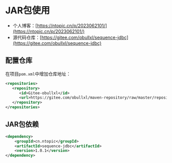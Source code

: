 # JAR包使用
+ 个人博客：[https://ntopic.cn/p/2023062101/](https://ntopic.cn/p/2023062101/)
+ 源代码仓库：[https://gitee.com/obullxl/sequence-jdbc](https://gitee.com/obullxl/sequence-jdbc)

## 配置仓库
在项目`pom.xml`中增加仓库地址：
```xml
<repositories>
   <repository>
      <id>Gitee-obullxl</id>
      <url>https://gitee.com/obullxl/maven-repository/raw/master/repository</url>
   </repository>
</repositories>
```

## JAR包依赖
```xml
<dependency>
    <groupId>cn.ntopic</groupId>
    <artifactId>sequence-jdbc</artifactId>
    <version>1.0.1</version>
</dependency>
```

